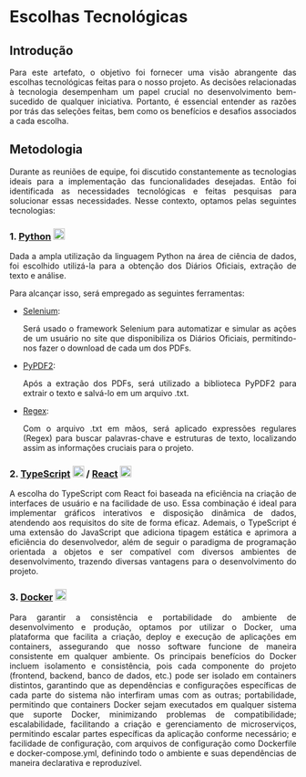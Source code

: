 # Escolhas Tecnológicas 

## Introdução

<p style="text-align: justify;"> Para este artefato, o objetivo foi fornecer uma visão abrangente das escolhas tecnológicas feitas para o nosso projeto. As decisões relacionadas à tecnologia desempenham um papel crucial no desenvolvimento bem-sucedido de qualquer iniciativa. Portanto, é essencial entender as razões por trás das seleções feitas, bem como os benefícios e desafios associados a cada escolha.</p>

## Metodologia 

<p style="text-align: justify;"> Durante as reuniões de equipe, foi discutido constantemente as tecnologias ideais para a implementação das funcionalidades desejadas. Então foi identificada as necessidades tecnológicas e feitas pesquisas para solucionar essas necessidades. Nesse contexto, optamos pelas seguintes tecnologias:</p>

### 1. [Python](https://docs.python.org/pt-br/3.10/index.html) <img src='https://skillicons.dev/icons?i=python' alt="Python" width="20"></img> 
  
<p style="text-align: justify;">Dada a ampla utilização da linguagem Python na área de ciência de dados, foi escolhido utilizá-la para a obtenção dos Diários Oficiais, extração de texto e análise.</p>

Para alcançar isso, será empregado as seguintes ferramentas:

- [Selenium](https://www.selenium.dev/pt-br/documentation/webdriver/getting_started/): <p style="text-align: justify;">Será usado o framework Selenium para automatizar e simular as ações de um usuário no site que disponibiliza os Diários Oficiais, permitindo-nos fazer o download de cada um dos PDFs.</p>
- [PyPDF2](https://pypdf2.readthedocs.io/en/3.0.0/):<p style="text-align: justify;"> Após a extração dos PDFs, será utilizado a biblioteca PyPDF2 para extrair o texto e salvá-lo em um arquivo .txt.</p>
- [Regex](https://docs.python.org/3/library/re.html):<p style="text-align: justify;"> Com o arquivo .txt em mãos, será aplicado expressões regulares (Regex) para buscar palavras-chave e estruturas de texto, localizando assim as informações cruciais para o projeto.</p>

### 2. [TypeScript](https://devdocs.io/typescript/) <img src='https://skillicons.dev/icons?i=typescript' alt="JavaScript" width="20"></img> / [React](https://react.dev/reference/react) <img src='https://skillicons.dev/icons?i=react' alt="React" width="20"></img> 

<p style="text-align: justify;"> A escolha do TypeScript com React foi baseada na eficiência na criação de interfaces de usuário e na facilidade de uso. Essa combinação é ideal para implementar gráficos interativos e disposição dinâmica de dados, atendendo aos requisitos do site de forma eficaz. Ademais, o TypeScript é uma extensão do JavaScript que adiciona tipagem estática e aprimora a eficiência do desenvolvedor, além de seguir o paradigma de programação orientada a objetos e ser compatível com diversos ambientes de desenvolvimento, trazendo diversas vantagens para o desenvolvimento do projeto.</p>

### 3. [Docker](https://www.docker.com/) <img src='https://skillicons.dev/icons?i=docker' alt="Docker" width="20"></img>
<p style="text-align: justify;"> Para garantir a consistência e portabilidade do ambiente de desenvolvimento e produção, optamos por utilizar o Docker, uma plataforma que facilita a criação, deploy e execução de aplicações em containers, assegurando que nosso software funcione de maneira consistente em qualquer ambiente. Os principais benefícios do Docker incluem isolamento e consistência, pois cada componente do projeto (frontend, backend, banco de dados, etc.) pode ser isolado em containers distintos, garantindo que as dependências e configurações específicas de cada parte do sistema não interfiram umas com as outras; portabilidade, permitindo que containers Docker sejam executados em qualquer sistema que suporte Docker, minimizando problemas de compatibilidade; escalabilidade, facilitando a criação e gerenciamento de microserviços, permitindo escalar partes específicas da aplicação conforme necessário; e facilidade de configuração, com arquivos de configuração como Dockerfile e docker-compose.yml, definindo todo o ambiente e suas dependências de maneira declarativa e reproduzível.</p> 
